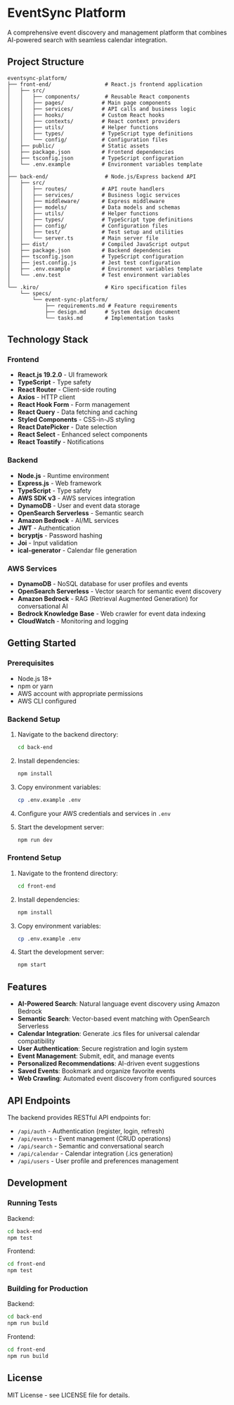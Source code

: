 # EventSync Platform

A comprehensive event discovery and management platform that combines AI-powered search with seamless calendar integration.

## Project Structure

```
eventsync-platform/
├── front-end/                 # React.js frontend application
│   ├── src/
│   │   ├── components/        # Reusable React components
│   │   ├── pages/            # Main page components
│   │   ├── services/         # API calls and business logic
│   │   ├── hooks/            # Custom React hooks
│   │   ├── contexts/         # React context providers
│   │   ├── utils/            # Helper functions
│   │   ├── types/            # TypeScript type definitions
│   │   └── config/           # Configuration files
│   ├── public/               # Static assets
│   ├── package.json          # Frontend dependencies
│   ├── tsconfig.json         # TypeScript configuration
│   └── .env.example          # Environment variables template
│
├── back-end/                  # Node.js/Express backend API
│   ├── src/
│   │   ├── routes/           # API route handlers
│   │   ├── services/         # Business logic services
│   │   ├── middleware/       # Express middleware
│   │   ├── models/           # Data models and schemas
│   │   ├── utils/            # Helper functions
│   │   ├── types/            # TypeScript type definitions
│   │   ├── config/           # Configuration files
│   │   ├── test/             # Test setup and utilities
│   │   └── server.ts         # Main server file
│   ├── dist/                 # Compiled JavaScript output
│   ├── package.json          # Backend dependencies
│   ├── tsconfig.json         # TypeScript configuration
│   ├── jest.config.js        # Jest test configuration
│   ├── .env.example          # Environment variables template
│   └── .env.test             # Test environment variables
│
└── .kiro/                     # Kiro specification files
    └── specs/
        └── event-sync-platform/
            ├── requirements.md # Feature requirements
            ├── design.md      # System design document
            └── tasks.md       # Implementation tasks
```

## Technology Stack

### Frontend
- **React.js 19.2.0** - UI framework
- **TypeScript** - Type safety
- **React Router** - Client-side routing
- **Axios** - HTTP client
- **React Hook Form** - Form management
- **React Query** - Data fetching and caching
- **Styled Components** - CSS-in-JS styling
- **React DatePicker** - Date selection
- **React Select** - Enhanced select components
- **React Toastify** - Notifications

### Backend
- **Node.js** - Runtime environment
- **Express.js** - Web framework
- **TypeScript** - Type safety
- **AWS SDK v3** - AWS services integration
- **DynamoDB** - User and event data storage
- **OpenSearch Serverless** - Semantic search
- **Amazon Bedrock** - AI/ML services
- **JWT** - Authentication
- **bcryptjs** - Password hashing
- **Joi** - Input validation
- **ical-generator** - Calendar file generation

### AWS Services
- **DynamoDB** - NoSQL database for user profiles and events
- **OpenSearch Serverless** - Vector search for semantic event discovery
- **Amazon Bedrock** - RAG (Retrieval Augmented Generation) for conversational AI
- **Bedrock Knowledge Base** - Web crawler for event data indexing
- **CloudWatch** - Monitoring and logging

## Getting Started

### Prerequisites
- Node.js 18+ 
- npm or yarn
- AWS account with appropriate permissions
- AWS CLI configured

### Backend Setup
1. Navigate to the backend directory:
   ```bash
   cd back-end
   ```

2. Install dependencies:
   ```bash
   npm install
   ```

3. Copy environment variables:
   ```bash
   cp .env.example .env
   ```

4. Configure your AWS credentials and services in `.env`

5. Start the development server:
   ```bash
   npm run dev
   ```

### Frontend Setup
1. Navigate to the frontend directory:
   ```bash
   cd front-end
   ```

2. Install dependencies:
   ```bash
   npm install
   ```

3. Copy environment variables:
   ```bash
   cp .env.example .env
   ```

4. Start the development server:
   ```bash
   npm start
   ```

## Features

- **AI-Powered Search**: Natural language event discovery using Amazon Bedrock
- **Semantic Search**: Vector-based event matching with OpenSearch Serverless
- **Calendar Integration**: Generate .ics files for universal calendar compatibility
- **User Authentication**: Secure registration and login system
- **Event Management**: Submit, edit, and manage events
- **Personalized Recommendations**: AI-driven event suggestions
- **Saved Events**: Bookmark and organize favorite events
- **Web Crawling**: Automated event discovery from configured sources

## API Endpoints

The backend provides RESTful API endpoints for:
- `/api/auth` - Authentication (register, login, refresh)
- `/api/events` - Event management (CRUD operations)
- `/api/search` - Semantic and conversational search
- `/api/calendar` - Calendar integration (.ics generation)
- `/api/users` - User profile and preferences management

## Development

### Running Tests
Backend:
```bash
cd back-end
npm test
```

Frontend:
```bash
cd front-end
npm test
```

### Building for Production
Backend:
```bash
cd back-end
npm run build
```

Frontend:
```bash
cd front-end
npm run build
```

## License

MIT License - see LICENSE file for details.